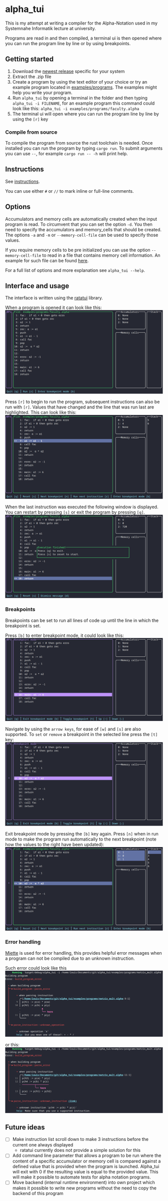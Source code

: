 # alpha_tui

This is my attempt at writing a compiler for the Alpha-Notation used in my Systemnahe Informatik lecture at university.

Programs are read in and then compiled, a terminal ui is then opened where you can run the program line by line or by using breakpoints.

## Getting started

1. Download the [newest release]() specific for your system
2. Extract the .zip file 
3. Create a program by using the text editor of your choice or try an example program located in [examples/programs](examples/programs). The examples might help you write your program.
4. Run `alpha_tui` by opening a terminal in the folder and then typing `alpha_tui -i FILENAME`, for an example program this command could look like this: `alpha_tui -i examples/programs/faculty.alpha`
5. The terminal ui will open where you can run the program line by line by using the `[r]` key

### Compile from source

To compile the program from source the rust toolchain is needed. Once installed you can run the program by typing `cargo run`. To submit arguments you can use `--`, for example `cargo run -- -h` will print help.

## Instructions

See [instructions](instructions.md).

You can use either `#` or `//` to mark inline or full-line comments.

## Options

Accumulators and memory cells are automatically created when the input program is read.
To circumvent that you can set the option `-d`. You then need to specify the accumulators and memory_cells that should be created. The options `-a` and `-m` or `--memory-cell-file` can be used to specify those values.

If you require memory cells to be pre initialized you can use the option `--memory-cell-file` to read in a file that contains memory cell information. An example for such file can be found [here](examples/memory_cells.cells).

For a full list of options and more explanation see `alpha_tui --help`.

## Interface and usage

The interface is written using the [ratatui](https://github.com/ratatui-org/ratatui) library.

When a program is opened it can look like this: ![Program loaded example](media/gui_program_loaded.png)

Press `[r]` to begin to run the program, subsequent instructions can also be run with `[r]`. Values that have changed and the line that was run last are highlighted.  This can look like this: ![Program running example](media/gui_program_running.png)

When the last instruction was executed the following window is displayed. You can restart by pressing `[s]` or exit the program by pressing `[q]`. ![Program finished example](media/gui_program_finished.png)

### Breakpoints

Breakpoints can be set to run all lines of code up until the line in which the breakpoint is set.

Press `[b]` to enter breakpoint mode, it could look like this:![Breakpoint mode](media/gui_breakpoint_mode.png)

Navigate by using the `arrow keys`, for ease of `[w]` and `[s]` are also supported. To `set` or `remove` a breakpoint in the selected line press the `[t]` key: ![Breakpoint set](media/gui_breakpoint_set.png)

Exit breakpoint mode by pressing the `[b]` key again. Press `[n]` when in run mode to make the program run automatically to the next breakpoint (note how the values to the right have been updated): ![Next breakpoint](media/gui_breakpoint_mode_run.png)

### Error handling

[Miette](https://github.com/zkat/miette) is used for error handling, this provides helpful error messages when a program can not be compiled due to an unknown instruction.

Such error could look like this ![Miette error handling](media/miette_error.png)

or this: ![Miette error handling](media/miette_error_2.png)

## Future ideas

- [ ] Make instruction list scroll down to make 3 instructions before the current one always displayed
    - ratatui currently does not provide a simple solution for this
- [ ] Add command line parameter that allows a program to be run where the content of a specific accumulator or memory cell is compared against a defined value that is provided when the program is launched. Alpha_tui will exit with 0 if the resulting value is equal to the provided value. This will make it possible to automate tests for alpha notation programs.
- [ ] Move backend (internal runtime environment) into own project which makes it possible to write new programs without the need to copy the backend of this program
